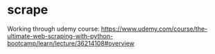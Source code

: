 # scrape
Working through udemy course: https://www.udemy.com/course/the-ultimate-web-scraping-with-python-bootcamp/learn/lecture/36214108#overview
